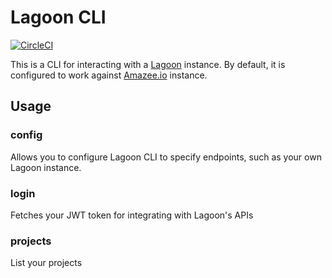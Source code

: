 # Lagoon CLI

[![CircleCI](https://circleci.com/gh/mglaman/lagoon-cli.svg?style=svg)](https://circleci.com/gh/mglaman/lagoon-cli) 

This is a CLI for interacting with a [Lagoon](https://github.com/amazeeio/lagoon) instance. By default, it is configured
to work against [Amazee.io](https://www.amazee.io/) instance.

## Usage

### config

Allows you to configure Lagoon CLI to specify endpoints, such as your own Lagoon instance.

### login

Fetches your JWT token for integrating with Lagoon's APIs

### projects

List your projects